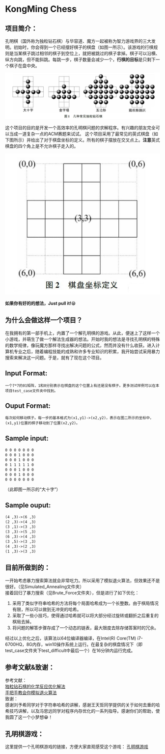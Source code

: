 KongMing Chess
======================================
## 项目简介：
孔明棋（国外称为独粒钻石棋）与华容道、魔方一起被称为智力游戏界的三大发明。初始时，你会得到一个已经摆好棋子的棋盘（如图一所示）。该游戏的行棋规则是当某棋子跳过相邻的棋子到空位上，就把被跳过的棋子拿掉。棋子可以沿横、纵方向跳，但不能斜跳。每跳一步，棋子数量会减少一个，**行棋的目标**是只剩下一个棋子在盘中央。

![image](https://github.com/shsjxzh/KongMing-Chess/blob/master/picture/example.JPG)

这个项目的目的是开发一个高效率的孔明棋问题的求解程序。有兴趣的朋友完全可以当成一道复杂一点的ACM赛题来试试。
这个项目采用了最常见的英式棋盘（如下图所示）并给出了对于棋盘坐标的定义。所有的棋子摆放在交叉点上。**注意**英式棋盘的四个角上是不允许棋子走入的。

![image](https://github.com/shsjxzh/KongMing-Chess/blob/master/picture/board.jpg)

**如果你有好的的想法，Just pull it!**:grin:

## 为什么会做这样一个项目？
在我拥有的第一部手机上，内置了一个解孔明棋的游戏。从此，便迷上了这样一个小游戏，并萌生了做一个解法生成器的想法。开始时我的想法是寻找孔明棋的特殊的数学规律，像玩魔方那样寻找出解决问题的公式，然而并没有什么收获。进入计算机专业之后，随着编程技能的成熟和许多专业知识的积累，我开始尝试采用暴力搜索来解决这一问题。于是，就有了现在这个项目。
## Input Format:
    一个7*7的01矩阵，1和0分别表示在棋盘的这个位置上有还是没有棋子。更多测试样例可以在本项目test_case文件夹中找到。
## Ouput Format:
    每次如何移动棋子。每一步的基本格式为(x1,y1)->(x2,y2)，表示在图二所示的坐标中，(x1,y1)位置的棋子移动到了位置(x2,y2)。
## Sample input:
    0 0 0 0 0 0 0
    0 0 0 1 0 0 0
    0 0 0 1 0 0 0
    0 1 1 1 1 1 0
    0 0 0 1 0 0 0
    0 0 0 1 0 0 0
    0 0 0 0 0 0 0
（此即图一所示的“大十字”）
## Sample ouput:
    (4 ,3)->(6 ,3)
    (2 ,3)->(4 ,3)
    (3 ,1)->(3 ,3)
    (3 ,3)->(5 ,3)
    (6 ,3)->(4 ,3)
    (3 ,5)->(3 ,3)
    (4 ,3)->(2 ,3)
    (1 ,3)->(3 ,3)
    
## 目前所做到的：
一开始考虑暴力搜索算法就会非常吃力。所以采用了模拟退火算法，但效果还不是很好。（见Simulated_Annealing文件夹）<br>
接着回归了暴力搜索（见Brute_Force文件夹），但是进行了如下优化：<br>
1. 采用了类似字符串哈希的方法将每个局面哈希成为一个长整数。由于棋局情况有限，所以可以做到无冲突的哈希。
2. 采取了一些小技巧，使得通过哈希就可以将大部分经过旋转或翻折之后重复的棋局去掉。
3. 将问题的解答步骤存成了一个动态的链表，最大限度去除存储答案时的冗余。

经过以上优化之后，该算法以64位编译器编译，在Intel(R) Core(TM) i7-6700HQ，8G内存，win10操作系统上运行。在最复杂的棋盘情况下（即test_case文件夹下test_difficult中最后一个）在16分钟内运行完成。

## 参考文献&致谢：
参考文献：<br>
[独粒钻石棋的化学反应优化解法](https://github.com/shsjxzh/KongMing-Chess/blob/master/%E7%8B%AC%E7%B2%92%E9%92%BB%E7%9F%B3%E6%A3%8B%E7%9A%84%E5%8C%96%E5%AD%A6%E5%8F%8D%E5%BA%94%E4%BC%98%E5%8C%96%E8%A7%A3%E6%B3%95.pdf) <br>
[手把手教会你模拟退火算法](http://www.cnblogs.com/CsOH/p/6049117.html)<br>
致谢：<br>
感谢刘予希同学对于字符串哈希的讲解，感谢王天哲同学提供的关于如何去重的哈希技巧讲解，以及冯思远同学对程序内存优化的一系列指导。感谢你们的帮助，使我圆了这一个小梦想:grin:！

## 孔明棋游戏：
这里提供一个孔明棋游戏的链接，方便大家直观感受这个游戏：
[孔明棋游戏](http://www.4399.com/flash/86377_4.htm)
